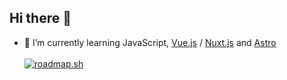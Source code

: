## Hi there 👋

<!--
**resul-elezi/resul-elezi** is a ✨ _special_ ✨ repository because its `README.md` (this file) appears on your GitHub profile.

Here are some ideas to get you started:

- 🔭 I’m currently working on ...

- 👯 I’m looking to collaborate on ...
- 🤔 I’m looking for help with ...
- 💬 Ask me about ...
- 📫 How to reach me: ...
- 😄 Pronouns: ...
- ⚡ Fun fact: ...
-->
- 🌱 I’m currently learning JavaScript, [Vue.js](https://vuejs.org) / [Nuxt.js](https://nuxt.com/) and [Astro](https://astro.build/) <br><br>
<a href="https://roadmap.sh"><img src="https://roadmap.sh/card/tall/6478601dc4ec366ad5b5df06?variant=dark&roadmaps=frontend%2Cjavascript" alt="roadmap.sh"/></a>
